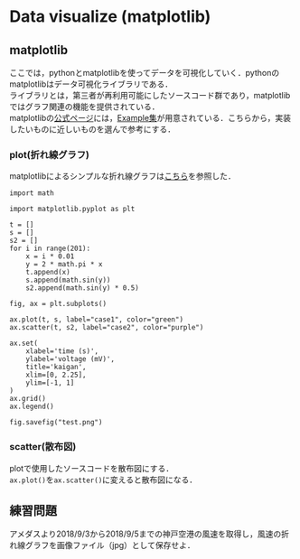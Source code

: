 # Data visualize (matplotlib)

## matplotlib
ここでは，pythonとmatplotlibを使ってデータを可視化していく．pythonのmatplotlibはデータ可視化ライブラリである．<br>
ライブラリとは，第三者が再利用可能にしたソースコード群であり，matplotlibではグラフ関連の機能を提供されている．<br>
matplotlibの[公式ページ](https://matplotlib.org/stable/index.html)には，[Example集](https://matplotlib.org/stable/gallery/index.html)が用意されている．こちらから，実装したいものに近しいものを選んで参考にする．

### plot(折れ線グラフ)
matplotlibによるシンプルな折れ線グラフは[こちら](https://matplotlib.org/stable/gallery/lines_bars_and_markers/simple_plot.html#sphx-glr-gallery-lines-bars-and-markers-simple-plot-py)を参照した．

```
import math

import matplotlib.pyplot as plt

t = []
s = []
s2 = []
for i in range(201):
    x = i * 0.01
    y = 2 * math.pi * x
    t.append(x)
    s.append(math.sin(y))
    s2.append(math.sin(y) * 0.5)

fig, ax = plt.subplots()

ax.plot(t, s, label="case1", color="green")
ax.scatter(t, s2, label="case2", color="purple")

ax.set(
    xlabel='time (s)',
    ylabel='voltage (mV)',
    title='kaigan',
    xlim=[0, 2.25],
    ylim=[-1, 1]
)
ax.grid()
ax.legend()

fig.savefig("test.png")

```

### scatter(散布図)
plotで使用したソースコードを散布図にする．<br>
`ax.plot()`を`ax.scatter()`に変えると散布図になる．

## 練習問題
アメダスより2018/9/3から2018/9/5までの神戸空港の風速を取得し，風速の折れ線グラフを画像ファイル（jpg）として保存せよ．